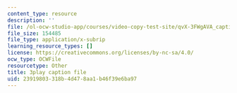 ```yaml
---
content_type: resource
description: ''
file: /ol-ocw-studio-app/courses/video-copy-test-site/qvX-3FWgAVA_captions.vtt
file_size: 154485
file_type: application/x-subrip
learning_resource_types: []
license: https://creativecommons.org/licenses/by-nc-sa/4.0/
ocw_type: OCWFile
resourcetype: Other
title: 3play caption file
uid: 23919803-318b-4d47-8aa1-b46f39e6ba97
---
```

